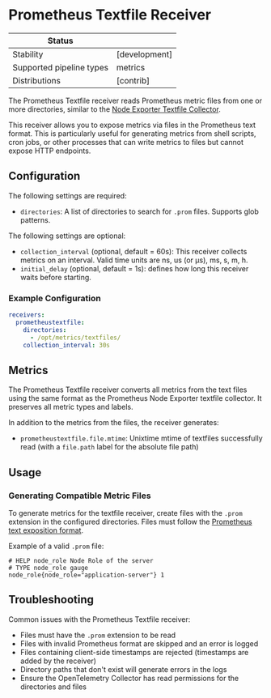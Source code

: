# Prometheus Textfile Receiver

| Status                   |           |
| ------------------------ |-----------|
| Stability                | [development]  |
| Supported pipeline types | metrics   |
| Distributions            | [contrib] |

The Prometheus Textfile receiver reads Prometheus metric files from one or more directories, similar to the [Node Exporter Textfile Collector](https://github.com/prometheus/node_exporter#textfile-collector).

This receiver allows you to expose metrics via files in the Prometheus text format. This is particularly useful for generating metrics from shell scripts, cron jobs, or other processes that can write metrics to files but cannot expose HTTP endpoints.

## Configuration

The following settings are required:

- `directories`: A list of directories to search for `.prom` files. Supports glob patterns.

The following settings are optional:

- `collection_interval` (optional, default = 60s): This receiver collects metrics on an interval. Valid time units are ns, us (or µs), ms, s, m, h.
- `initial_delay` (optional, default = 1s): defines how long this receiver waits before starting.

### Example Configuration

```yaml
receivers:
  prometheustextfile:
    directories: 
      - /opt/metrics/textfiles/
    collection_interval: 30s
```

## Metrics

The Prometheus Textfile receiver converts all metrics from the text files using the same format as the Prometheus Node Exporter textfile collector. It preserves all metric types and labels.

In addition to the metrics from the files, the receiver generates:

- `prometheustextfile.file.mtime`: Unixtime mtime of textfiles successfully read (with a `file.path` label for the absolute file path)

## Usage

### Generating Compatible Metric Files

To generate metrics for the textfile receiver, create files with the `.prom` extension in the configured directories. Files must follow the [Prometheus text exposition format](https://prometheus.io/docs/instrumenting/exposition_formats/#text-based-format).

Example of a valid `.prom` file:

```
# HELP node_role Node Role of the server
# TYPE node_role gauge
node_role{node_role="application-server"} 1
```

## Troubleshooting

Common issues with the Prometheus Textfile receiver:

- Files must have the `.prom` extension to be read
- Files with invalid Prometheus format are skipped and an error is logged
- Files containing client-side timestamps are rejected (timestamps are added by the receiver)
- Directory paths that don't exist will generate errors in the logs
- Ensure the OpenTelemetry Collector has read permissions for the directories and files 